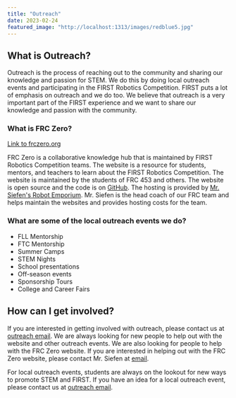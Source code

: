 ```yaml
---
title: "Outreach"
date: 2023-02-24
featured_image: "http://localhost:1313/images/redblue5.jpg"
---
```


## What is Outreach?

Outreach is the process of reaching out to the community and sharing our knowledge and passion for STEM. We do this by doing local outreach events and participating in the FIRST Robotics Competition. FIRST puts a lot of emphasis on outreach and we do too. We believe that outreach is a very important part of the FIRST experience and we want to share our knowledge and passion with the community.

### What is FRC Zero?

[Link to frczero.org](https://frczero.org)

FRC Zero is a collaborative knowledge hub that is maintained by FIRST Robotics Competition teams. The website is a resource for students, mentors, and teachers to learn about the FIRST Robotics Competition. The website is maintained by the students of FRC 453 and others. The website is open source and the code is on [GitHub](https://github.com/frc0/frc0site). The hosting is provided by [Mr. Siefen's Robot Emporium](https://www.mrsiefensrobotemporium.com/). Mr. Siefen is the head coach of our FRC team and helps maintain the websites and provides hosting costs for the team.

### What are some of the local outreach events we do?

* FLL Mentorship
* FTC Mentorship
* Summer Camps
* STEM Nights
* School presentations
* Off-season events
* Sponsorship Tours
* College and Career Fairs

## How can I get involved?

If you are interested in getting involved with outreach, please contact us at [outreach email](mailto:team453.firstrobotics@gmail.com). We are always looking for new people to help out with the website and other outreach events. We are also looking for people to help with the FRC Zero website. If you are interested in helping out with the FRC Zero website, please contact Mr. Siefen at [email](mailto:siefens.robot.emporium@gmail.com).

For local outreach events, students are always on the lookout for new ways to promote STEM and FIRST. If you have an idea for a local outreach event, please contact us at [outreach email](mailto:team453.firstrobotics@gmail.com).